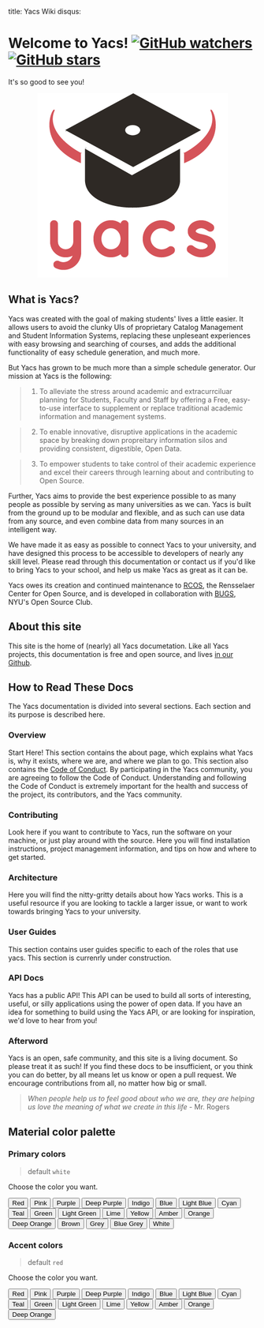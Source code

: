 title: Yacs Wiki
disqus: 
<!--wip: if this is defined then an alert will rendered.-->

# Welcome to Yacs! [![GitHub watchers](https://img.shields.io/github/watchers/yacs-rcos/yacs.svg?style=social&label=Watch)](https://github.com/yacs-rcos/yacs) [![GitHub stars](https://img.shields.io/github/stars/yacs-rcos/yacs.svg?style=social&label=Stars)](https://github.com/yacs-rcos/yacs)

It's so good to see you!

<p align="center">
  <img src="./_static/media/logo.png"/>
</p>

## What is Yacs?

Yacs was created with the goal of making students' lives a little easier.
It allows users to avoid the clunky UIs of proprietary Catalog Management and Student Information Systems, replacing these unpleseant experiences with easy browsing and searching of courses, and adds the additional functionality of easy schedule generation, and much more.

But Yacs has grown to be much more than a simple schedule generator.
Our mission at Yacs is the following:

> 1. To alleviate the stress around academic and extracurrciluar planning for Students, Faculty and Staff by offering a Free, easy-to-use interface to supplement or replace traditional academic information and management systems.

> 2. To enable innovative, disruptive applications in the academic space by breaking down propreitary information silos and providing consistent, digestible, Open Data.

> 3. To empower students to take control of their academic experience and excel their careers through learning about and contributing to Open Source.

Further, Yacs aims to provide the best experience possible to as many people as possible by serving as many universities as we can.
Yacs is built from the ground up to be modular and flexible, and as such can use data from any source, and even combine data from many sources in an intelligent way.

We have made it as easy as possible to connect Yacs to your university, and have designed this process to be accessible to developers of nearly any skill level.
Please read through this documentation or contact us if you'd like to bring Yacs to your school, and help us make Yacs as great as it can be.

Yacs owes its creation and continued maintenance to [RCOS](https://rcos.io), the Rensselaer Center for Open Source, and is developed in collaboration with [BUGS](https://bugs-nyu.github.io/), NYU's Open Source Club.

## About this site
This site is the home of (nearly) all Yacs documetation.
Like all Yacs projects, this documentation is free and open source, and lives [in our Github](https://github.com/yacs-rcos/docs).

## How to Read These Docs
The Yacs documentation is divided into several sections.
Each section and its purpose is described here.

### Overview
Start Here!
This section contains the about page, which explains what Yacs is, why it exists, where we are, and where we plan to go.
This section also contains the [Code of Conduct](overview/code_of_conduct).
By participating in the Yacs community, you are agreeing to follow the Code of Conduct.
Understanding and following the Code of Conduct is extremely important for the health and success of the project, its contributors, and the Yacs community.

### Contributing
Look here if you want to contribute to Yacs, run the software on your machine, or just play around with the source.
Here you will find installation instructions, project management information, and tips on how and where to get started.

### Architecture
Here you will find the nitty-gritty details about how Yacs works.
This is a useful resource if you are looking to tackle a larger issue, or want to work towards bringing Yacs to your university.

### User Guides
This section contains user guides specific to each of the roles that use yacs.
This section is currenrly under construction.

### API Docs
Yacs has a public API! This API can be used to build all sorts of interesting, useful, or silly applications using the power of open data.
If you have an idea for something to build using the Yacs API, or are looking for inspiration, we'd love to hear from you!

### Afterword
Yacs is an open, safe community, and this site is a living document.
So please treat it as such!
If you find these docs to be insufficient, or you think you can do better, by all means let us know or open a pull request.
We encourage contributions from all, no matter how big or small.

> _When people help us to feel good about who we are, they are helping us love the meaning of what we create in this life_ - Mr. Rogers


## Material color palette

### Primary colors

> default `white`

Choose the color you want.

<div id="color-button">
<button data-md-color-primary="red">Red</button>
<button data-md-color-primary="pink">Pink</button>
<button data-md-color-primary="purple">Purple</button>
<button data-md-color-primary="deep-purple">Deep Purple</button>
<button data-md-color-primary="indigo">Indigo</button>
<button data-md-color-primary="blue">Blue</button>
<button data-md-color-primary="light-blue">Light Blue</button>
<button data-md-color-primary="cyan">Cyan</button>
<button data-md-color-primary="teal">Teal</button>
<button data-md-color-primary="green">Green</button>
<button data-md-color-primary="light-green">Light Green</button>
<button data-md-color-primary="lime">Lime</button>
<button data-md-color-primary="yellow">Yellow</button>
<button data-md-color-primary="amber">Amber</button>
<button data-md-color-primary="orange">Orange</button>
<button data-md-color-primary="deep-orange">Deep Orange</button>
<button data-md-color-primary="brown">Brown</button>
<button data-md-color-primary="grey">Grey</button>
<button data-md-color-primary="blue-grey">Blue Grey</button>
<button data-md-color-primary="white">White</button>
</div>

<script>
  var buttons = document.querySelectorAll("button[data-md-color-primary]");
  Array.prototype.forEach.call(buttons, function(button) {
    button.addEventListener("click", function() {
      document.body.dataset.mdColorPrimary = this.dataset.mdColorPrimary;
      localStorage.setItem("data-md-color-primary",this.dataset.mdColorPrimary);
    })
  })
</script>

### Accent colors

> default `red`

Choose the color you want.

<div id="color-button">
<button data-md-color-accent="red">Red</button>
<button data-md-color-accent="pink">Pink</button>
<button data-md-color-accent="purple">Purple</button>
<button data-md-color-accent="deep-purple">Deep Purple</button>
<button data-md-color-accent="indigo">Indigo</button>
<button data-md-color-accent="blue">Blue</button>
<button data-md-color-accent="light-blue">Light Blue</button>
<button data-md-color-accent="cyan">Cyan</button>
<button data-md-color-accent="teal">Teal</button>
<button data-md-color-accent="green">Green</button>
<button data-md-color-accent="light-green">Light Green</button>
<button data-md-color-accent="lime">Lime</button>
<button data-md-color-accent="yellow">Yellow</button>
<button data-md-color-accent="amber">Amber</button>
<button data-md-color-accent="orange">Orange</button>
<button data-md-color-accent="deep-orange">Deep Orange</button>
</div>

<script>
  var buttons = document.querySelectorAll("button[data-md-color-accent]");
  Array.prototype.forEach.call(buttons, function(button) {
    button.addEventListener("click", function() {
      document.body.dataset.mdColorAccent = this.dataset.mdColorAccent;
      localStorage.setItem("data-md-color-accent",this.dataset.mdColorAccent);
    })
  })
</script>